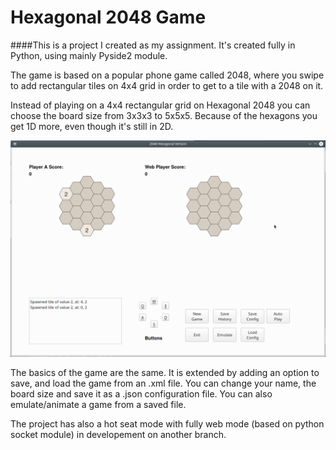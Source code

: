 # Hexagonal 2048 Game

####This is a project I created as my assignment. It's created fully in Python, using mainly Pyside2 module.

The game is based on a popular phone game called 2048, where you swipe to add rectangular tiles on 4x4 grid in order to get to a tile with a 2048 on it.

Instead of playing on a 4x4 rectangular grid on Hexagonal 2048 you can choose the board size from 3x3x3 to 5x5x5. Because of the hexagons you get 1D more, even though it's still in 2D.

![Screenshot from the game](https://github.com/walenty500/Hexagonal-2048/blob/master/src/hexbegin.png?raw=true)

The basics of the game are the same. It is extended by adding an option to save, and load the game from an .xml file. You can change your name, the board size and save it as a .json configuration file. You can also emulate/animate a game from a saved file.

The project has also a hot seat mode with fully web mode (based on python socket module) in developement on another branch.

